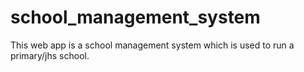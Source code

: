 # school_management_system
 This web app is a school management system which is used to run a primary/jhs school.
